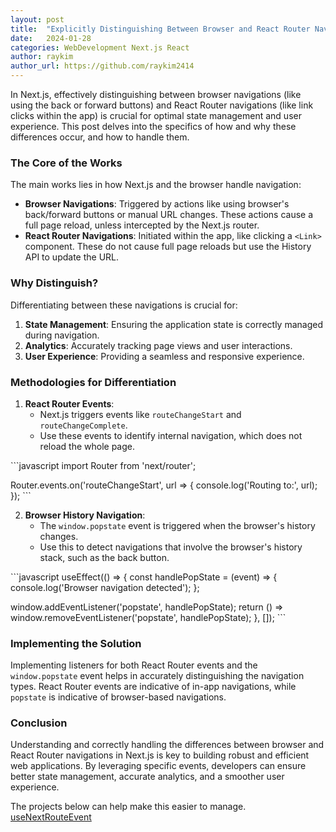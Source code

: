 ```yaml
---
layout: post
title:  "Explicitly Distinguishing Between Browser and React Router Navigations in Next.js"
date:   2024-01-28
categories: WebDevelopment Next.js React
author: raykim
author_url: https://github.com/raykim2414
---
```


In Next.js, effectively distinguishing between browser navigations (like using the back or forward buttons) and React Router navigations (like link clicks within the app) is crucial for optimal state management and user experience. This post delves into the specifics of how and why these differences occur, and how to handle them.

### The Core of the Works

The main works lies in how Next.js and the browser handle navigation:

- **Browser Navigations**: Triggered by actions like using browser's back/forward buttons or manual URL changes. These actions cause a full page reload, unless intercepted by the Next.js router.
- **React Router Navigations**: Initiated within the app, like clicking a `<Link>` component. These do not cause full page reloads but use the History API to update the URL.

### Why Distinguish?

Differentiating between these navigations is crucial for:

1. **State Management**: Ensuring the application state is correctly managed during navigation.
2. **Analytics**: Accurately tracking page views and user interactions.
3. **User Experience**: Providing a seamless and responsive experience.

### Methodologies for Differentiation

1. **React Router Events**:
   - Next.js triggers events like `routeChangeStart` and `routeChangeComplete`.
   - Use these events to identify internal navigation, which does not reload the whole page.

\`\`\`javascript
import Router from 'next/router';

Router.events.on('routeChangeStart', url => {
  console.log('Routing to:', url);
});
\`\`\`

2. **Browser History Navigation**:
   - The `window.popstate` event is triggered when the browser's history changes.
   - Use this to detect navigations that involve the browser's history stack, such as the back button.

\`\`\`javascript
useEffect(() => {
  const handlePopState = (event) => {
    console.log('Browser navigation detected');
  };

  window.addEventListener('popstate', handlePopState);
  return () => window.removeEventListener('popstate', handlePopState);
}, []);
\`\`\`

### Implementing the Solution

Implementing listeners for both React Router events and the `window.popstate` event helps in accurately distinguishing the navigation types. React Router events are indicative of in-app navigations, while `popstate` is indicative of browser-based navigations.

### Conclusion

Understanding and correctly handling the differences between browser and React Router navigations in Next.js is key to building robust and efficient web applications. By leveraging specific events, developers can ensure better state management, accurate analytics, and a smoother user experience.

The projects below can help make this easier to manage.
[useNextRouteEvent](https://github.com/JEJEMEME/useNextRouteEvent)
